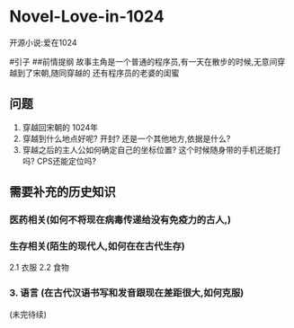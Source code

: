 # Novel-Love-in-1024
开源小说:爱在1024

#引子
##前情提纲
故事主角是一个普通的程序员,有一天在散步的时候,无意间穿越到了宋朝,随同穿越的
还有程序员的老婆的闺蜜

## 问题
1) 穿越回宋朝的 1024年
2) 穿越到什么地点好呢? 开封? 还是一个其他地方,依据是什么?
3) 穿越之后的主人公如何确定自己的坐标位置? 
   这个时候随身带的手机还能打吗? CPS还能定位吗?

## 需要补充的历史知识
### 医药相关(如何不将现在病毒传递给没有免疫力的古人,)
### 生存相关(陌生的现代人,如何在在古代生存)
   2.1 衣服
   2.2 食物
### 3. 语言 (在古代汉语书写和发音跟现在差距很大,如何克服)
  
(未完待续)



